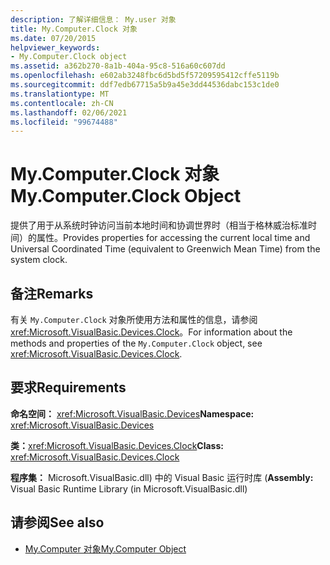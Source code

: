 ```yaml
---
description: 了解详细信息： My.user 对象
title: My.Computer.Clock 对象
ms.date: 07/20/2015
helpviewer_keywords:
- My.Computer.Clock object
ms.assetid: a362b270-8a1b-404a-95c8-516a60c607dd
ms.openlocfilehash: e602ab3248fbc6d5bd5f57209595412cffe5119b
ms.sourcegitcommit: ddf7edb67715a5b9a45e3dd44536dabc153c1de0
ms.translationtype: MT
ms.contentlocale: zh-CN
ms.lasthandoff: 02/06/2021
ms.locfileid: "99674488"
---
```

# <a name="mycomputerclock-object"></a><span data-ttu-id="098da-103">My.Computer.Clock 对象</span><span class="sxs-lookup"><span data-stu-id="098da-103">My.Computer.Clock Object</span></span>

<span data-ttu-id="098da-104">提供了用于从系统时钟访问当前本地时间和协调世界时（相当于格林威治标准时间）的属性。</span><span class="sxs-lookup"><span data-stu-id="098da-104">Provides properties for accessing the current local time and Universal Coordinated Time (equivalent to Greenwich Mean Time) from the system clock.</span></span>  
  
## <a name="remarks"></a><span data-ttu-id="098da-105">备注</span><span class="sxs-lookup"><span data-stu-id="098da-105">Remarks</span></span>  

 <span data-ttu-id="098da-106">有关 `My.Computer.Clock` 对象所使用方法和属性的信息，请参阅 <xref:Microsoft.VisualBasic.Devices.Clock>。</span><span class="sxs-lookup"><span data-stu-id="098da-106">For information about the methods and properties of the `My.Computer.Clock` object, see <xref:Microsoft.VisualBasic.Devices.Clock>.</span></span>  
  
## <a name="requirements"></a><span data-ttu-id="098da-107">要求</span><span class="sxs-lookup"><span data-stu-id="098da-107">Requirements</span></span>  

 <span data-ttu-id="098da-108">**命名空间：** <xref:Microsoft.VisualBasic.Devices></span><span class="sxs-lookup"><span data-stu-id="098da-108">**Namespace:** <xref:Microsoft.VisualBasic.Devices></span></span>  
  
 <span data-ttu-id="098da-109">**类：**<xref:Microsoft.VisualBasic.Devices.Clock></span><span class="sxs-lookup"><span data-stu-id="098da-109">**Class:** <xref:Microsoft.VisualBasic.Devices.Clock></span></span>  
  
 <span data-ttu-id="098da-110">**程序集：** Microsoft.VisualBasic.dll) 中的 Visual Basic 运行时库 (</span><span class="sxs-lookup"><span data-stu-id="098da-110">**Assembly:** Visual Basic Runtime Library (in Microsoft.VisualBasic.dll)</span></span>  
  
## <a name="see-also"></a><span data-ttu-id="098da-111">请参阅</span><span class="sxs-lookup"><span data-stu-id="098da-111">See also</span></span>

- [<span data-ttu-id="098da-112">My.Computer 对象</span><span class="sxs-lookup"><span data-stu-id="098da-112">My.Computer Object</span></span>](my-computer-object.md)
